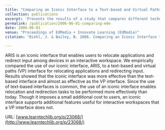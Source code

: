 ```yaml
---
title: "Comparing an Iconic Interface to a Text-based and Virtual Paths Interface for Effective Interaction in an Interactive Workspace"
collection: publications
excerpt: 'Presents the results of a study that compares different techniques and visual metaphors for managing information in multi-display interactive workspaces.'
permalink: /publication/2006-06-01-comparing-mde
date: 2006-06-01
venue: "Proceedings of EdMedia + Innovate Learning (EdMedia)"
citation: "Biehl, J. & Bailey, B. 2006. Comparing an Iconic Interface to a Text-based and Virtual Paths Interface for Effective Interaction in an Interactive Workspace. In E. Pearson & P. Bohman (Eds.), <i> In Proceedings of EdMedia + Innovate Learning (EdMedia'06)</i>. Association for the Advancement of Computing in Education (AACE), Waynesville, NC pp. 581-586. "

---
```

ARIS is an iconic interface that enables users to relocate applications and redirect input among devices in an interactive workspace. We empirically compared the use of our iconic interface, ARIS, to a text-based and virtual paths (VP) interface for relocating applications and redirecting input. Results showed that the iconic interface was more effective than the text-based interface and almost as effective as the VP interface. Since the use of text-based interfaces is common, the use of an iconic interface enables relocation and redirection tasks to be performed more effectively than today. Though it imposes a small additional cost to users, an iconic interface supports additional features useful for interactive workspaces that a VP interface does not.

URL: [www.learntechlib.org/p/23068/](http://www.learntechlib.org/p/23068/)
